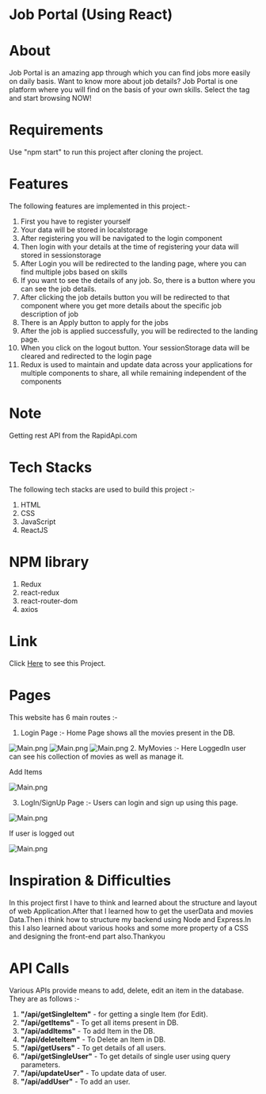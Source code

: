 # <h1>Job Portal (Using React)</h1>

# About

Job Portal is an amazing app through which you can find jobs more easily on daily basis. Want to know more about job details? Job Portal is one platform where you will find on the basis of your own skills. Select the tag and start browsing NOW!


# Requirements

Use "npm start" to run this project after cloning the project.

# Features

 The following features are implemented in this project:-
        <ol>
            <li>First you have to register yourself</li>
            <li>Your data will be stored in localstorage</li>
            <li>After registering you will be navigated to the login component</li>
            <li>Then login with your details at the time of registering your data will stored in sessionstorage</li>
            <li>After Login you will be redirected to the landing page, where you can find multiple jobs based on skills</li>
            <li>If you want to see the details of any job. So, there is a button where you can see the job details.</li>
            <li>After clicking the job details button you will be redirected to that component where you get more details about the specific job description of job</li>
            <li>There is an Apply button to apply for the jobs</li>
            <li>After the job is applied successfully, you will be redirected to the landing page.</li>
            <li>When you click on the logout button. Your sessionStorage data will be cleared and redirected to the login page</li>
            <li>Redux is used to maintain and update data across your applications for multiple components to share, all while remaining independent of the components</li>
        </ol>

# Note
Getting rest API from the RapidApi.com
        
# Tech Stacks     

The following tech stacks are used to build this project :-
        <ol>
            <li>HTML</li>
            <li>CSS</li>
            <li>JavaScript</li>
            <li>ReactJS</li>
        </ol>
        

# NPM library

 <ol>
  <li>Redux</li>
  <li>react-redux</li>
  <li>react-router-dom</li>
  <li>axios</li>
 </ol>
        
 # Link 

Click&nbsp;<a href="https://job-finder-rho-weld.vercel.app/">Here</a>&nbsp;to see this Project.
        
# Pages
This website has 6 main routes :-
1. Login Page :- Home Page shows all the movies present in the DB.

 <img src="https://imgur.com/wbyZGe9" alt="Main.png">
 <img src="https://i.imgur.com/69oLFBY.png" alt="Main.png">
 <img src="https://i.imgur.com/XCSna2b.png" alt="Main.png">
2. MyMovies :- Here LoggedIn user can see his collection of movies as well as manage it.
 
 Add Items
 
  <img src="https://i.imgur.com/Gp7suGN.png" alt="Main.png">
 
3. LogIn/SignUp Page :- Users can login and sign up using this page.

 <img src="https://i.imgur.com/byJqceV.png" alt="Main.png">
 
 
 If user is logged out 
 
 <img src="https://i.imgur.com/Ni53cfO.png" alt="Main.png">
 
# Inspiration & Difficulties
In this project first I have to think and learned about the structure and layout of web Application.After that I learned how to get the userData and movies Data.Then i think how to structure my backend using Node and Express.In this I also learned about various hooks and some more property of a CSS and designing the front-end part also.Thankyou

# API Calls
Various APIs provide means to add, delete, edit an item in the database. They are as follows :-
<ol>
  <li><strong>"/api/getSingleItem"</strong> - for getting a single Item (for Edit).</li>
  <li><strong>"/api/getItems"</strong> - To get all items present in DB.</li>
  <li><strong>"/api/addItems"</strong> - To add Item in the DB.</li>
  <li><strong>"/api/deleteItem"</strong> - To Delete an Item in DB.</li> 
  <li><strong>"/api/getUsers"</strong> - To get details of all users.</li> 
  <li><strong>"/api/getSingleUser"</strong> - To get details of single user using query parameters.</li> 
  <li><strong>"/api/updateUser"</strong> - To update data of user.</li> 
  <li><strong>"/api/addUser"</strong> - To add an user.</li> 
</ol>


 
